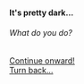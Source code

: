 #### It's pretty dark...
###### What do you do?

[Continue onward!](orange_light.md)  
[Turn back...](../home.md)